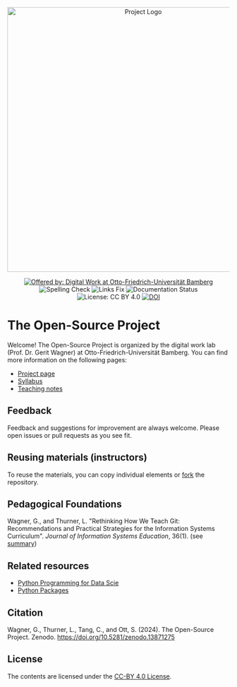 <p align="center">
    <img alt="Project Logo" src="https://raw.githubusercontent.com/digital-work-lab/open-source-project/main/assets/images/open-source-project.png" width="600px">
</p>

<div align="center">

[![Offered by: Digital Work at Otto-Friedrich-Universität Bamberg](https://img.shields.io/badge/Offered%20by-%20Digital%20Work%20(Otto--Friedrich--Universit%C3%A4t%20Bamberg)-blue)](https://digital-work-lab.github.io/open-source-project/)
![Spelling Check](https://github.com/digital-work-lab/open-source-project/actions/workflows/spelling.yml/badge.svg)
![Links Fix](https://github.com/digital-work-lab/open-source-project/actions/workflows/links_fix.yml/badge.svg)
![Documentation Status](https://img.shields.io/github/actions/workflow/status/digital-work-lab/open-source-project/pages.yml?label=documentation)
![License: CC BY 4.0](https://img.shields.io/badge/License-CC%20BY%204.0-green.svg)
[![DOI](https://zenodo.org/badge/697812022.svg)](https://doi.org/10.5281/zenodo.13871275)

</div>

# The Open-Source Project

Welcome! The Open-Source Project is organized by the digital work lab (Prof. Dr. Gerit Wagner) at Otto-Friedrich-Universität Bamberg.
You can find more information on the following pages:

- [Project page](https://digital-work-lab.github.io/open-source-project/)
- [Syllabus](https://digital-work-lab.github.io/open-source-project/docs/syllabus.html)
- [Teaching notes](https://digital-work-lab.github.io/open-source-project/docs/teaching_notes.html)

## Feedback

Feedback and suggestions for improvement are always welcome. Please open issues or pull requests as you see fit.

## Reusing materials (instructors)

To reuse the materials, you can copy individual elements or [fork](https://github.com/digital-work-lab/open-source-project/fork) the repository.

## Pedagogical Foundations

Wagner, G., and Thurner, L. "Rethinking How We Teach Git: Recommendations and Practical Strategies for the Information Systems Curriculum". *Journal of Information Systems Education*, 36(1). (see [summary](https://digital-work-lab.github.io/rethink-git-teaching/))

## Related resources

- [Python Programming for Data Scie](https://www.tomasbeuzen.com/python-programming-for-data-science)
- [Python Packages](https://py-pkgs.org/)

## Citation

Wagner, G., Thurner, L., Tang, C., and Ott, S. (2024). The Open-Source Project. Zenodo. https://doi.org/10.5281/zenodo.13871275

## License

The contents are licensed under the [CC-BY 4.0 License](https://creativecommons.org/licenses/by/4.0/).
